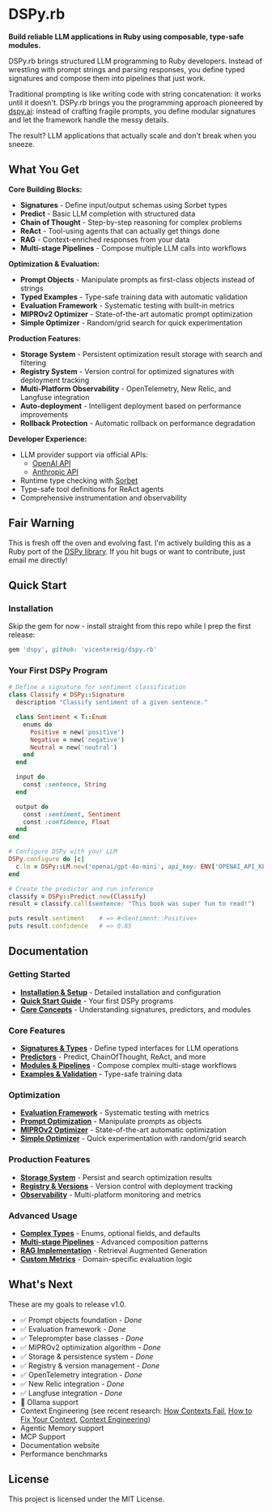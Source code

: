 # DSPy.rb

**Build reliable LLM applications in Ruby using composable, type-safe modules.**

DSPy.rb brings structured LLM programming to Ruby developers. Instead of wrestling with prompt strings and parsing responses, you define typed signatures and compose them into pipelines that just work.

Traditional prompting is like writing code with string concatenation: it works until it doesn't. DSPy.rb brings you the programming approach pioneered by [dspy.ai](https://dspy.ai/): instead of crafting fragile prompts, you define modular signatures and let the framework handle the messy details.

The result? LLM applications that actually scale and don't break when you sneeze.

## What You Get

**Core Building Blocks:**
- **Signatures** - Define input/output schemas using Sorbet types
- **Predict** - Basic LLM completion with structured data
- **Chain of Thought** - Step-by-step reasoning for complex problems
- **ReAct** - Tool-using agents that can actually get things done
- **RAG** - Context-enriched responses from your data
- **Multi-stage Pipelines** - Compose multiple LLM calls into workflows

**Optimization & Evaluation:**
- **Prompt Objects** - Manipulate prompts as first-class objects instead of strings
- **Typed Examples** - Type-safe training data with automatic validation
- **Evaluation Framework** - Systematic testing with built-in metrics
- **MIPROv2 Optimizer** - State-of-the-art automatic prompt optimization
- **Simple Optimizer** - Random/grid search for quick experimentation

**Production Features:**
- **Storage System** - Persistent optimization result storage with search and filtering
- **Registry System** - Version control for optimized signatures with deployment tracking
- **Multi-Platform Observability** - OpenTelemetry, New Relic, and Langfuse integration
- **Auto-deployment** - Intelligent deployment based on performance improvements
- **Rollback Protection** - Automatic rollback on performance degradation

**Developer Experience:**
- LLM provider support via official APIs:
  - [OpenAI API](https://platform.openai.com/docs/api-reference)
  - [Anthropic API](https://docs.anthropic.com/en/api/getting-started)
- Runtime type checking with [Sorbet](https://sorbet.org/)
- Type-safe tool definitions for ReAct agents
- Comprehensive instrumentation and observability

## Fair Warning

This is fresh off the oven and evolving fast. I'm actively building this as a Ruby port of the [DSPy library](https://dspy.ai/). If you hit bugs or want to contribute, just email me directly!

## Quick Start

### Installation

Skip the gem for now - install straight from this repo while I prep the first release:

```ruby
gem 'dspy', github: 'vicentereig/dspy.rb'
```

### Your First DSPy Program

```ruby
# Define a signature for sentiment classification
class Classify < DSPy::Signature
  description "Classify sentiment of a given sentence."

  class Sentiment < T::Enum
    enums do
      Positive = new('positive')
      Negative = new('negative')
      Neutral = new('neutral')
    end
  end

  input do
    const :sentence, String
  end

  output do
    const :sentiment, Sentiment
    const :confidence, Float
  end
end

# Configure DSPy with your LLM
DSPy.configure do |c|
  c.lm = DSPy::LM.new('openai/gpt-4o-mini', api_key: ENV['OPENAI_API_KEY'])
end

# Create the predictor and run inference
classify = DSPy::Predict.new(Classify)
result = classify.call(sentence: "This book was super fun to read!")

puts result.sentiment    # => #<Sentiment::Positive>  
puts result.confidence   # => 0.85
```

## Documentation

### Getting Started
- **[Installation & Setup](docs/getting-started/installation.md)** - Detailed installation and configuration
- **[Quick Start Guide](docs/getting-started/quick-start.md)** - Your first DSPy programs
- **[Core Concepts](docs/getting-started/core-concepts.md)** - Understanding signatures, predictors, and modules

### Core Features
- **[Signatures & Types](docs/core-concepts/signatures.md)** - Define typed interfaces for LLM operations
- **[Predictors](docs/core-concepts/predictors.md)** - Predict, ChainOfThought, ReAct, and more
- **[Modules & Pipelines](docs/core-concepts/modules.md)** - Compose complex multi-stage workflows
- **[Examples & Validation](docs/core-concepts/examples.md)** - Type-safe training data

### Optimization
- **[Evaluation Framework](docs/optimization/evaluation.md)** - Systematic testing with metrics
- **[Prompt Optimization](docs/optimization/prompt-optimization.md)** - Manipulate prompts as objects
- **[MIPROv2 Optimizer](docs/optimization/miprov2.md)** - State-of-the-art automatic optimization
- **[Simple Optimizer](docs/optimization/simple-optimizer.md)** - Quick experimentation with random/grid search

### Production Features
- **[Storage System](docs/enterprise/storage.md)** - Persist and search optimization results
- **[Registry & Versions](docs/enterprise/registry.md)** - Version control with deployment tracking
- **[Observability](docs/enterprise/observability.md)** - Multi-platform monitoring and metrics

### Advanced Usage
- **[Complex Types](docs/advanced/complex-types.md)** - Enums, optional fields, and defaults
- **[Multi-stage Pipelines](docs/advanced/pipelines.md)** - Advanced composition patterns
- **[RAG Implementation](docs/advanced/rag.md)** - Retrieval Augmented Generation
- **[Custom Metrics](docs/advanced/custom-metrics.md)** - Domain-specific evaluation logic

## What's Next

These are my goals to release v1.0.

- ✅ Prompt objects foundation - *Done*
- ✅ Evaluation framework - *Done*  
- ✅ Teleprompter base classes - *Done*
- ✅ MIPROv2 optimization algorithm - *Done*
- ✅ Storage & persistence system - *Done*
- ✅ Registry & version management - *Done*
- ✅ OpenTelemetry integration - *Done*
- ✅ New Relic integration - *Done*
- ✅ Langfuse integration - *Done*
- 🚧 Ollama support
- Context Engineering (see recent research: [How Contexts Fail](https://www.dbreunig.com/2025/06/22/how-contexts-fail-and-how-to-fix-them.html), [How to Fix Your Context](https://www.dbreunig.com/2025/06/26/how-to-fix-your-context.html), [Context Engineering](https://simonwillison.net/2025/Jun/27/context-engineering/))
- Agentic Memory support
- MCP Support
- Documentation website
- Performance benchmarks

## License

This project is licensed under the MIT License.
